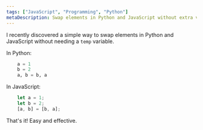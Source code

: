 ```yaml
---
tags: ["JavaScript", "Programming", "Python"]
metaDescription: Swap elements in Python and JavaScript without extra variables. Quick and easy method.
---
```


I recently discovered a simple way to swap elements in Python and JavaScript without needing a `temp` variable.

In Python:

```python
    a = 1
    b = 2
    a, b = b, a
```

In JavaScript:

```javascript
    let a = 1;
    let b = 2;
    [a, b] = [b, a];
```

That's it! Easy and effective.
